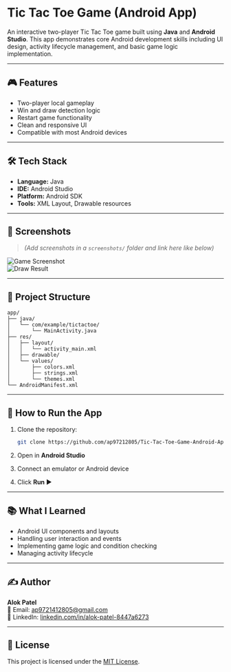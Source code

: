 
# Tic Tac Toe Game (Android App)

An interactive two-player Tic Tac Toe game built using **Java** and **Android Studio**. This app demonstrates core Android development skills including UI design, activity lifecycle management, and basic game logic implementation.

---

## 🎮 Features

- Two-player local gameplay
- Win and draw detection logic
- Restart game functionality
- Clean and responsive UI
- Compatible with most Android devices

---

## 🛠️ Tech Stack

- **Language:** Java  
- **IDE:** Android Studio  
- **Platform:** Android SDK  
- **Tools:** XML Layout, Drawable resources

---

## 📱 Screenshots

> *(Add screenshots in a `screenshots/` folder and link here like below)*

![Game Screenshot](screenshots/game_screen_1.png)  
![Draw Result](screenshots/game_screen_2.png)

---

## 🧩 Project Structure

```
app/
├── java/
│   └── com/example/tictactoe/
│       └── MainActivity.java
├── res/
│   ├── layout/
│   │   └── activity_main.xml
│   ├── drawable/
│   └── values/
│       ├── colors.xml
│       ├── strings.xml
│       └── themes.xml
└── AndroidManifest.xml
```

---

## 🚀 How to Run the App

1. Clone the repository:
   ```bash
   git clone https://github.com/ap97212805/Tic-Tac-Toe-Game-Android-App-.git
   ```

2. Open in **Android Studio**

3. Connect an emulator or Android device

4. Click **Run ▶️**

---

## 📚 What I Learned

- Android UI components and layouts  
- Handling user interaction and events  
- Implementing game logic and condition checking  
- Managing activity lifecycle

---

## ✍️ Author

**Alok Patel**  
📧 Email: ap9721412805@gmail.com  
🔗 LinkedIn: [linkedin.com/in/alok-patel-8447a6273](https://linkedin.com/in/alok-patel-8447a6273)

---

## 📄 License

This project is licensed under the [MIT License](LICENSE).
